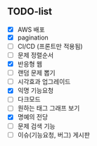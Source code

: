 ## TODO-list

- [X] AWS 배포
- [X] pagination
- [ ] CI/CD (프론트만 적용됨)
- [ ] 문제 정렬순서
- [X] 반응형 웹
- [ ] 랜덤 문제 뽑기
- [ ] 시각효과 업그레이드
- [X] 익명 기능요청
- [ ] 다크모드
- [ ] 원하는 태그 그래프 보기
- [X] 명예의 전당
- [ ] 문제 검색 기능
- [ ] 이슈(기능요청, 버그) 게시판
